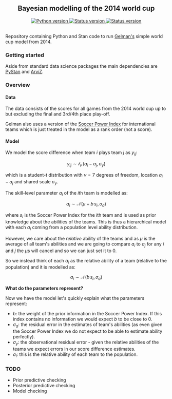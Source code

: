 <h2 align="center">Bayesian modelling of the 2014 world cup</h2>

<div align="center">
  <!--Python version -->
  <a href="https://www.python.org/downloads/release/python-360/">
    <img src="https://img.shields.io/pypi/pyversions/fastai.svg"
      alt="Python version" />
  </a>
  <!--Project status -->
  <a href="https://github.com/maw501/world_cup">
    <img src="https://img.shields.io/badge/Status-Under%20development-green.svg"
      alt="Status version" />
  </a>
  <!--Commits  -->
  <a href="https://github.com/maw501/world_cup/commits/master">
    <img src="https://img.shields.io/github/last-commit/maw501/world_cup.svg"
      alt="Status version" />
  </a>
</div>
<br />

Repository containing Python and Stan code to run [Gelman's](https://statmodeling.stat.columbia.edu/2014/07/13/stan-analyzes-world-cup-data/) simple world cup model from 2014.

### Getting started

Aside from standard data science packages the main dependencies are [PyStan](https://pystan.readthedocs.io/en/latest/) and [ArviZ](https://arviz-devs.github.io/arviz/).

### Overview

#### Data

The data consists of the scores for all games from the 2014 world cup up to but excluding the final and 3rd/4th place play-off.

Gelman also uses a version of the [Soccer Power Index](https://projects.fivethirtyeight.com/global-club-soccer-rankings/) for international teams which is just treated in the model as a rank order (not a score).

#### Model


We model the score difference when team $i$ plays team $j$ as $y_{ij}$:

$$y_{ij} \sim \mathcal{t}_{\nu}\, (a_i - a_j, \sigma_y)$$

which is a student-t distribution with $\nu = 7$ degrees of freedom, location $a_i - a_j$ and shared scale $\sigma_y$.

The skill-level parameter $a_i$ of the $i$th team is modelled as:

$$a_i \sim \mathcal{N}(\mu + b \, s_i, \sigma_a)$$

where $s_i$ is the Soccer Power Index for the $i$th team and is used as prior knowledge about the abilities of the teams. This is thus a hierarchical model with each $a_i$ coming from a population level ability distribution. 

However, we care about the *relative* ability of the teams and as $\mu$ is the average of all team's abilities and we are going to compare $a_i$ to $a_j$ for any $i$ and $j$ the $\mu$s will cancel and so we can just set it to 0.

So we instead think of each $a_i$ as the relative ability of a team (relative to the population) and it is modelled as:

$$a_i \sim \mathcal{N}(b \, s_i, \sigma_a)$$

**What do the parameters represent?**

Now we have the model let's quickly explain what the parameters represent:

* $b$: the weight of the prior information in the Soccer Power Index. If this index contains no information we would expect $b$ to be close to 0.
* $\sigma_a$: the residual error in the estimates of team's abilities (as even given the Soccer Power Index we do not expect to be able to estimate ability perfectly).
* $\sigma_y$: the observational residual error - given the relative abilities of the teams we expect errors in our score difference estimates.
* $a_i$: this is the relative ability of each team to the population.


### TODO

* Prior predictive checking
* Posterior predictive checking
* Model checking